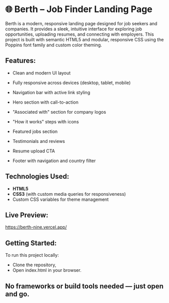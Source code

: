 # 🌐 Berth – Job Finder Landing Page

Berth is a modern, responsive landing page designed for job seekers and companies. It provides a sleek, intuitive interface for exploring job opportunities, uploading resumes, and connecting with employers. This project is built with semantic HTML5 and modular, 
responsive CSS using the Poppins font family and custom color theming.

## Features:

- Clean and modern UI layout

- Fully responsive across devices (desktop, tablet, mobile)

- Navigation bar with active link styling

- Hero section with call-to-action

- "Associated with" section for company logos

- "How it works" steps with icons

- Featured jobs section

- Testimonials and reviews

- Resume upload CTA

- Footer with navigation and country filter

## Technologies Used:

- **HTML5**
- **CSS3** (with custom media queries for responsiveness)
- Custom CSS variables for theme management

## Live Preview:

https://berth-nine.vercel.app/

## Getting Started:

To run this project locally:

- Clone the repository,
- Open index.html in your browser.

## No frameworks or build tools needed — just open and go.
